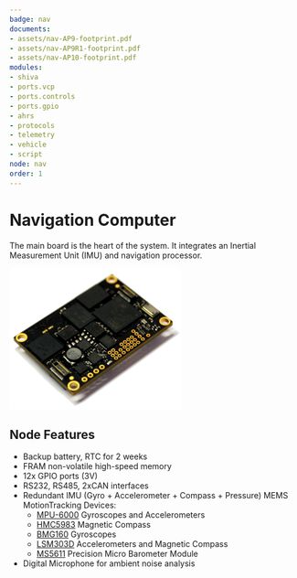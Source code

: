 ```yaml
---
badge: nav
documents:
- assets/nav-AP9-footprint.pdf
- assets/nav-AP9R1-footprint.pdf
- assets/nav-AP10-footprint.pdf
modules:
- shiva
- ports.vcp
- ports.controls
- ports.gpio
- ahrs
- protocols
- telemetry
- vehicle
- script
node: nav
order: 1
---
```


# Navigation Computer

The main board is the heart of the system. It integrates an Inertial Measurement Unit (IMU) and navigation processor.

![NAV](assets/nav-pcb.png)

## Node Features

* Backup battery, RTC for 2 weeks
* FRAM non-volatile high-speed memory
* 12x GPIO ports (3V)
* RS232, RS485, 2xCAN interfaces
* Redundant IMU (Gyro + Accelerometer + Compass + Pressure) MEMS MotionTracking Devices:
  * [MPU-6000](https://www.invensense.com/products/motion-tracking/6-axis/mpu-6050/) Gyroscopes and Accelerometers
  * [HMC5983](http://www51.honeywell.com/aero/common/documents/myaerospacecatalog-documents/Defense_Brochures-documents/HMC5983_3_Axis_Compass_IC.pdf) Magnetic Compass
  * [BMG160](http://www.bosch-sensortec.com/bst/products/all_products/bmg160) Gyroscopes
  * [LSM303D](http://www.st.com/en/mems-and-sensors/lsm303d.html) Accelerometers and Magnetic Compass
  * [MS5611](http://www.amsys.info/products/ms5611.htm) Precision Micro Barometer Module
* Digital Microphone for ambient noise analysis
